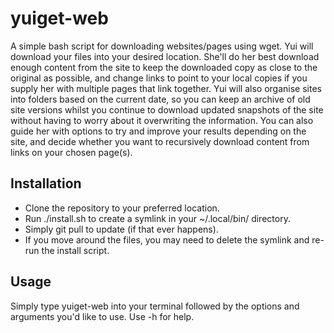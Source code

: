 # yuiget-web
A simple bash script for downloading websites/pages using wget. 
Yui will download your files into your desired location. 
She'll do her best download enough content from the site to keep the downloaded copy as close to the original as possible, and change links to point to your local copies if you supply her with multiple pages that link together.
Yui will also organise sites into folders based on the current date, so you can keep an archive of old site versions whilst you continue to download updated snapshots of the site without having to worry about it overwriting the information.
You can also guide her with options to try and improve your results depending on the site, and decide whether you want to recursively download content from links on your chosen page(s).
## Installation
* Clone the repository to your preferred location.
* Run ./install.sh to create a symlink in your ~/.local/bin/ directory.
* Simply git pull to update (if that ever happens).
* If you move around the files, you may need to delete the symlink and re-run the install script.
## Usage
Simply type yuiget-web into your terminal followed by the options and arguments you'd like to use. Use -h for help.
